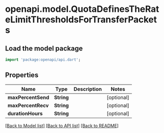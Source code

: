 # openapi.model.QuotaDefinesTheRateLimitThresholdsForTransferPackets

## Load the model package
```dart
import 'package:openapi/api.dart';
```

## Properties
Name | Type | Description | Notes
------------ | ------------- | ------------- | -------------
**maxPercentSend** | **String** |  | [optional] 
**maxPercentRecv** | **String** |  | [optional] 
**durationHours** | **String** |  | [optional] 

[[Back to Model list]](../README.md#documentation-for-models) [[Back to API list]](../README.md#documentation-for-api-endpoints) [[Back to README]](../README.md)



